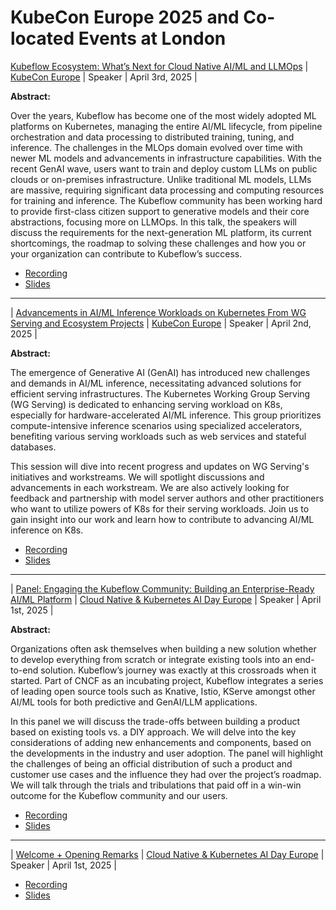 # KubeCon Europe 2025 and Co-located Events at London


[Kubeflow Ecosystem: What’s Next for Cloud Native AI/ML and LLMOps](https://sched.co/1tcz0) | [KubeCon Europe](https://events.linuxfoundation.org/kubecon-cloudnativecon-europe/) | Speaker | April 3rd, 2025 |

**Abstract:**

Over the years, Kubeflow has become one of the most widely adopted ML platforms on Kubernetes, managing the entire AI/ML lifecycle, from pipeline orchestration and data processing to distributed training, tuning, and inference. The challenges in the MLOps domain evolved over time with newer ML models and advancements in infrastructure capabilities. With the recent GenAI wave, users want to train and deploy custom LLMs on public clouds or on-premises infrastructure. Unlike traditional ML models, LLMs are massive, requiring significant data processing and computing resources for training and inference. The Kubeflow community has been working hard to provide first-class citizen support to generative models and their core abstractions, focusing more on LLMOps. In this talk, the speakers will discuss the requirements for the next-generation ML platform, its current shortcomings, the roadmap to solving these challenges and how you or your organization can contribute to Kubeflow’s success.

* [Recording](https://youtu.be/gGP9QdlNr9Y?si=bnnEKghboJZIV8q0)
* [Slides](https://docs.google.com/presentation/d/1vR9G63Vr8Hej9rszBfFVjhp-L5cKZMQp/edit?usp=sharing&ouid=114396299228948489624&rtpof=true&sd=true)

---

| [Advancements in AI/ML Inference Workloads on Kubernetes From WG Serving and Ecosystem Projects](https://sched.co/1tcx7) | [KubeCon Europe](https://events.linuxfoundation.org/kubecon-cloudnativecon-europe/) | Speaker | April 2nd, 2025 |

**Abstract:**

The emergence of Generative AI (GenAI) has introduced new challenges and demands in AI/ML inference, necessitating advanced solutions for efficient serving infrastructures. The Kubernetes Working Group Serving (WG Serving) is dedicated to enhancing serving workload on K8s, especially for hardware-accelerated AI/ML inference. This group prioritizes compute-intensive inference scenarios using specialized accelerators, benefiting various serving workloads such as web services and stateful databases.

This session will dive into recent progress and updates on WG Serving's initiatives and workstreams. We will spotlight discussions and advancements in each workstream. We are also actively looking for feedback and partnership with model server authors and other practitioners who want to utilize powers of K8s for their serving workloads. Join us to gain insight into our work and learn how to contribute to advancing AI/ML inference on K8s.

* [Recording](https://youtu.be/G8U141NkrDI?si=q0R_u_8b59kg3ItO)
* [Slides](https://docs.google.com/presentation/d/1c2GkWA2l5XS4YqH-7xizWZYnBp0dunCx/edit?usp=sharing&ouid=114396299228948489624&rtpof=true&sd=true)

---

| [Panel: Engaging the Kubeflow Community: Building an Enterprise-Ready AI/ML Platform](https://sched.co/1u5fl) | [Cloud Native & Kubernetes AI Day Europe](https://events.linuxfoundation.org/kubecon-cloudnativecon-europe/co-located-events/cloud-native-kubernetes-ai-day/) | Speaker | April 1st, 2025 |

**Abstract:**

Organizations often ask themselves when building a new solution whether to develop everything from scratch or integrate existing tools into an end-to-end solution. Kubeflow’s journey was exactly at this crossroads when it started. Part of CNCF as an incubating project, Kubeflow integrates a series of leading open source tools such as Knative, Istio, KServe amongst other AI/ML tools for both predictive and GenAI/LLM applications.

In this panel we will discuss the trade-offs between building a product based on existing tools vs. a DIY approach. We will delve into the key considerations of adding new enhancements and components, based on the developments in the industry and user adoption. The panel will highlight the challenges of being an official distribution of such a product and customer use cases and the influence they had over the project’s roadmap. We will talk through the trials and tribulations that paid off in a win-win outcome for the Kubeflow community and our users.

* [Recording](https://youtu.be/eZYBILVeaWY?si=a1PUC9Rb2_-Qd0XZ)
* [Slides](https://docs.google.com/presentation/d/1K5P5G-Oza3ai-YbjkbX34N42QGZJxz-kmK4ktJwPah8/edit?usp=sharing)

---

| [Welcome + Opening Remarks](https://sched.co/1u5gF) | [Cloud Native & Kubernetes AI Day Europe](https://events.linuxfoundation.org/kubecon-cloudnativecon-europe/co-located-events/cloud-native-kubernetes-ai-day/) | Speaker | April 1st, 2025 |


* [Recording](https://youtu.be/IwlN9LwL97s?si=Io8UQpDFxCqrO5tE)
* [Slides](https://docs.google.com/presentation/d/1oGengM2DsP9nvz6fCclMi9qz4wbYDm8ealsoUb2jFNM/edit?usp=sharing)
